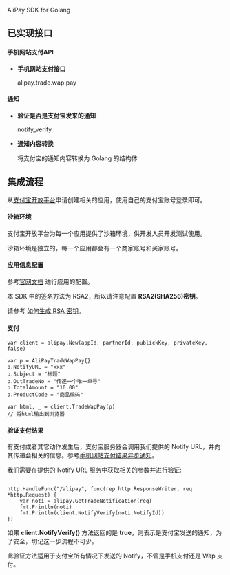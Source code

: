 AliPay SDK for Golang

## 已实现接口

#### 手机网站支付API

* **手机网站支付接口**
	
	alipay.trade.wap.pay
	
	
#### 通知

* **验证是否是支付宝发来的通知**
	
	notify_verify
	
* **通知内容转换**
	
	将支付宝的通知内容转换为 Golang 的结构体
	
## 集成流程

从[支付宝开放平台](https://open.alipay.com/)申请创建相关的应用，使用自己的支付宝账号登录即可。

#### 沙箱环境

支付宝开放平台为每一个应用提供了沙箱环境，供开发人员开发测试使用。

沙箱环境是独立的，每一个应用都会有一个商家账号和买家账号。

#### 应用信息配置

参考[官网文档](https://doc.open.alipay.com/docs/doc.htm?spm=a219a.7629140.0.0.5pgfxp&treeId=200&articleId=105894&docType=1) 进行应用的配置。

本 SDK 中的签名方法为 RSA2，所以请注意配置 **RSA2(SHA256)密钥**。

请参考 [如何生成 RSA 密钥](https://doc.open.alipay.com/docs/doc.htm?treeId=291&articleId=105971&docType=1)。

#### 支付

``` Golang
var client = alipay.New(appId, partnerId, publickKey, privateKey, false)

var p = AliPayTradeWapPay{}
p.NotifyURL = "xxx"
p.Subject = "标题"
p.OutTradeNo = "传递一个唯一单号"
p.TotalAmount = "10.00"
p.ProductCode = "商品编码"

var html, _ = client.TradeWapPay(p)
// 将html输出到浏览器
```

#### 验证支付结果

有支付或者其它动作发生后，支付宝服务器会调用我们提供的 Notify URL，并向其传递会相关的信息。参考[手机网站支付结果异步通知](https://doc.open.alipay.com/docs/doc.htm?spm=a219a.7629140.0.0.XM5C4a&treeId=203&articleId=105286&docType=1)。

我们需要在提供的 Notify URL 服务中获取相关的参数并进行验证:

```Golang

http.HandleFunc("/alipay", func(rep http.ResponseWriter, req *http.Request) {
	var noti = alipay.GetTradeNotification(req)
	fmt.Println(noti)
	fmt.Println(client.NotifyVerify(noti.NotifyId))
})
```

如果 **client.NotifyVerify()** 方法返回的是 **true**，则表示是支付宝发送的通知，为了安全，切记这一步流程不可少。


此验证方法适用于支付宝所有情况下发送的 Notify，不管是手机支付还是 Wap 支付。

